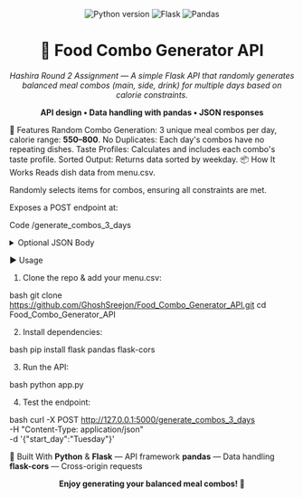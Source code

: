<p align="center"> <img src="https://img.shields.io/badge/python-3.8+-blue?logo=python" alt="Python version"/> <img src="https://img.shields.io/badge/flask-%3E=2.0-green?logo=flask" alt="Flask"/> <img src="https://img.shields.io/badge/pandas-%3E=1.0-yellow?logo=pandas" alt="Pandas"/> </p> <h1 align="center">🍱 Food Combo Generator API</h1> <p align="center"><em> Hashira Round 2 Assignment — A simple Flask API that randomly generates balanced meal combos (main, side, drink) for multiple days based on calorie constraints. </em></p> <p align="center"> <b>API design • Data handling with pandas • JSON responses</b> </p>
🚀 Features
Random Combo Generation: 3 unique meal combos per day, calorie range: <b>550–800</b>.
No Duplicates: Each day's combos have no repeating dishes.
Taste Profiles: Calculates and includes each combo's taste profile.
Sorted Output: Returns data sorted by weekday.
📦 How It Works
Reads dish data from menu.csv.

Randomly selects items for combos, ensuring all constraints are met.

Exposes a POST endpoint at:

Code
/generate_combos_3_days
<details> <summary>Optional JSON Body</summary>
JSON
{
  "start_day": "Tuesday"
}
</details>

▶️ Usage

1. Clone the repo & add your menu.csv:

bash
git clone https://github.com/GhoshSreejon/Food_Combo_Generator_API.git
cd Food_Combo_Generator_API

2. Install dependencies:

bash
pip install flask pandas flask-cors

3. Run the API:

bash
python app.py

4. Test the endpoint:

bash
curl -X POST http://127.0.0.1:5000/generate_combos_3_days \
  -H "Content-Type: application/json" \
  -d '{"start_day":"Tuesday"}'
  
🧠 Built With
<b>Python</b> & <b>Flask</b> — API framework
<b>pandas</b> — Data handling
<b>flask-cors</b> — Cross-origin requests
<p align="center"> <b>Enjoy generating your balanced meal combos! 🍴</b> </p>

